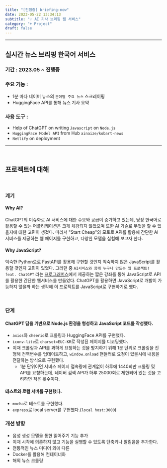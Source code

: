 ```yaml
---
title: "[진행중] briefing-now"
date: 2023-05-22 13:34:13
subtitle: "💡 AI 기사 브리핑 웹 서비스"
category: "+ Project"
draft: false
---
```


---
## 실시간 뉴스 브리핑 한국어 서비스
### 기간 : 2023.05 ~ 진행중
### 주요 기능 : 
- 1분 마다 네이버 뉴스의 `분야별 주요 뉴스` 스크레이핑
- HuggingFace API를 통해 뉴스 기사 요약
### 사용 도구 :
- Help of ChatGPT on writing `Javascript` on `Node.js`
- `HuggingFace Model API` from Hub `ainaize/kobart-news`
- `Netlify` on deployment
<!--- `Docker` for container-->
 
<!-- [프로젝트 페이지 가기 🔈](URL)-->

---
<br>


## 프로젝트에 대해

<br>

### 계기
#### Why AI?
ChatGPT의 이슈화로 AI 서비스에 대한 수요와 공급이 증가하고 있는데, 당장 한국어로 활용할 수 있는 어플리케이션은 크게 체감되지 않았으며 또한 AI 기술로 무엇을 할 수 있을지에 대한 고민이 생겼다. 따라서 "Start Cheap"의 모토로 API를 활용해 간단한 AI 서비스를 제공하는 웹 페이지를 구현하고, 다양한 모델을 실험해 보고자 한다. 

#### Why JavaScript?
익숙한 Python으로 FastAPI를 활용해 구현할 것인지 익숙하지 않은 JavaScript를 활용할 것인지 고민이 있었다. 그러던 중 `AI서비스와 함께 누구나 만드는 웹 프로젝트! feat. ChatGPT` 라는 [프로그래머스](programmers.co.kr)에서 제공하는 짧은 강좌를 통해 JavaScript로 API를 활용한 간단한 웹서비스를 만들었다. ChatGPT를 활용하면 JavaScript로 개발이 가능하지 않을까 하는 생각에 이 프로젝트를 JavaScript로 구현하기로 했다.

<br>

### 단계
#### ChatGPT 답을 기반으로 Node.js 환경을 형성하고 JavaScript 코드를 작성했다.
- `axios`와 `cheerio`로 크롤링과 HuggingFace API를 구현했다.
- `iconv-lite`로 `charset=EUC-KR`로 작성된 페이지를 디코딩했다.
- 이때 크롤링과 API를 과하게 요청하는 것을 방지하기 위해 1분 단위로 크롤링을 진행해 전역변수를 업데이트하고, `window.onload` 핸들러로 요청이 있을시에 내용을 전달하는 방식으로 구현했다. 
    - 1분 단위이면 서비스 페이지 접속량에 관계없이 하루에 1440회만 크롤링 및 API를 요청하는데, 네이버 검색 API가 하루 25000회로 제한되어 있는 것을 고려하면 적은 횟수이다.
#### 테스트와 로컬 서버를 구현했다.
- `mocha`로 테스트를 구현했다.
- `express`로 local server를 구현했다.(`local host:3000`) 
        

### 개선 방향
- 음성 생성 모델을 통한 읽어주기 기능 추가
- 이때 시각에 의존하지 않고 기능을 실행할 수 있도록 단축키나 알림음을 추가한다.
- 전통적인 뉴스 미디어 외에 다른 
- Docker를 활용해 컨테이너화
- 해외 뉴스 크롤링
